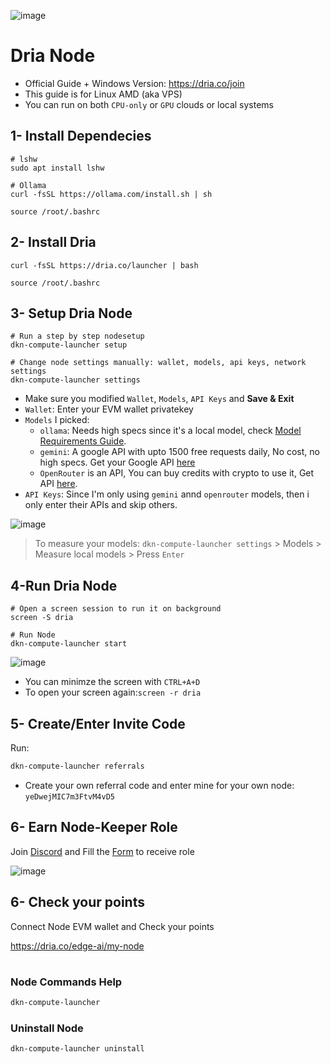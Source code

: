 ![image](https://github.com/user-attachments/assets/28d801d4-b863-4f55-af14-cdbcc65c10b4)

# Dria Node
* Official Guide + Windows Version: https://dria.co/join
* This guide is for Linux AMD (aka VPS)
* You can run on both `CPU-only` or `GPU` clouds or local systems

## 1- Install Dependecies
```console
# lshw
sudo apt install lshw

# Ollama
curl -fsSL https://ollama.com/install.sh | sh

source /root/.bashrc
```

## 2- Install Dria
```
curl -fsSL https://dria.co/launcher | bash

source /root/.bashrc
```

## 3- Setup Dria Node
```console
# Run a step by step nodesetup
dkn-compute-launcher setup

# Change node settings manually: wallet, models, api keys, network settings
dkn-compute-launcher settings
```
* Make sure you modified `Wallet`, `Models`, `API Keys` and **Save & Exit**
* `Wallet`: Enter your EVM wallet privatekey
* `Models` I picked:
  * `ollama`: Needs high specs since it's a local model, check [Model Requirements Guide](https://firstbatch.notion.site/DKN-Node-Specs-1a6fb2d195758077906fdb9c7c778764).
  * `gemini`: A google API with upto 1500 free requests daily, No cost, no high specs. Get your Google API [here](https://aistudio.google.com/app/apikey)
  * `OpenRouter` is an API, You can buy credits with crypto to use it, Get API [here](https://openrouter.ai/settings/keys).
* `API Keys`: Since I'm only using `gemini` annd `openrouter` models, then i only enter their APIs and skip others.

![image](https://github.com/user-attachments/assets/924a2081-7730-4d4b-9506-357f957476d4)

> To measure your models: `dkn-compute-launcher settings` > Models > Measure local models > Press `Enter`

## 4-Run Dria Node
```console
# Open a screen session to run it on background
screen -S dria

# Run Node
dkn-compute-launcher start
```

![image](https://github.com/user-attachments/assets/18aae8e8-93b3-4dfb-bfaf-93f4341b2cc1)

* You can minimze the screen with `CTRL+A+D`
* To open your screen again:`screen -r dria`

## 5- Create/Enter Invite Code
Run:
```bash
dkn-compute-launcher referrals
```
* Create your own referral code and enter mine for your own node: `yeDwejMIC7m3FtvM4vD5`

## 6- Earn Node-Keeper Role
Join [Discord](https://discord.gg/dria) and Fill the [Form](https://docs.google.com/forms/d/e/1FAIpQLSeK090ejc4dg5x1ztb_yAOxGz5o1V8JUqDa-o3AwV1Lq7NpMA/viewform
) to receive role

![image](https://github.com/user-attachments/assets/4850511f-e9f7-4d5a-9270-2a2613439cc1)

## 6- Check your points
Connect Node EVM wallet and Check your points

https://dria.co/edge-ai/my-node

#

### Node Commands Help
```bash
dkn-compute-launcher
```

### Uninstall Node
```bash
dkn-compute-launcher uninstall
```


